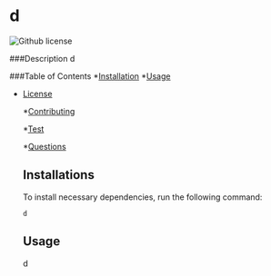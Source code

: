 # d
  ![Github license](https://img.shields.io/badge/license-MIT-blue.svg)

  ###Description
  d

  ###Table of Contents
  *[Installation](#installation)
  *[Usage](#usage)

  
* [License](#license)


  *[Contributing](#contributing)

  *[Test](#test)

  *[Questions](#questions)
 
  ## Installations

  To install necessary dependencies, run the following command:
  
  ```
  d
  ```
  
  ## Usage
  d
  
